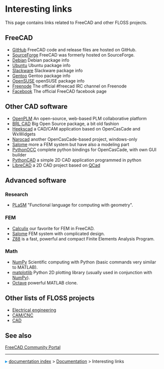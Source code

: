 # Interesting links
This page contains links related to FreeCAD and other FLOSS projects.

## FreeCAD

-   [GitHub](https://github.com/FreeCAD/FreeCAD) FreeCAD code and release files are hosted on GitHub.
-   [SourceForge](http://sourceforge.net/projects/free-cad) FreeCAD was formerly hosted on SourceForge.
-   [Debian](http://packages.debian.org/freecad) Debian package info
-   [Ubuntu](http://packages.ubuntu.com/freecad) Ubuntu package info
-   [Slackware](http://slackbuilds.org/repository/14.2/graphics/FreeCAD/) Slackware package info
-   [Gentoo](http://gpo.zugaina.org/media-gfx/freecad) Gentoo package info
-   [OpenSUSE](https://software.opensuse.org/search?utf8=%E2%9C%93&baseproject=ALL&q=FreeCAD) openSUSE package info
-   [Freenode](irc://chat.freenode.net/#freecad) The official \#freecad IRC channel on Freenode
-   [Facebook](http://www.facebook.com/FreeCAD) The official FreeCAD facebook page

## Other CAD software 

-   [OpenPLM](http://openplm.org/) An open-source, web-based PLM collaborative platform
-   [BRL CAD](http://brlcad.org/) Big Open Source package, a bit old fashion
-   [Heekscad](https://github.com/Heeks) a CAD/CAM application based on OpenCasCade and WxWidgets
-   [Narocad](http://narocad.com/) another OpenCasCade-based project, windows-only
-   [Salome](http://www.salome-platform.org/) more a FEM system but have also a modeling part
-   [PythonOCC](http://www.pythonocc.org/) complete python bindings for OpenCasCade, with own GUI builder
-   [PythonCAD](http://pythoncad.sourceforge.net/dokuwiki/doku.php) a simple 2D CAD application programmed in python
-   [LibreCAD](http://librecad.org/cms/home.html) a 2D CAD project based on [QCad](http://www.qcad.org)

## Advanced software 

### Research

-   [PLaSM](http://www.plasm.net/) \"Functional language for computing with geometry\".

### FEM

-   [Calculix](http://www.calculix.de/) our favorite for FEM in FreeCAD.
-   [Salome](http://www.salome-platform.org/) FEM system with complicated design.
-   [Z88](http://z88.uni-bayreuth.de/english.html) is a fast, powerful and compact Finite Elements Analysis Program.

### Math

-   [NumPy](http://numpy.scipy.org/) Scientific computing with Python (basic commands very similar to MATLAB).
-   [matplotlib](http://matplotlib.sourceforge.net/) Python 2D plotting library (usually used in conjunction with [NumPy](http://numpy.scipy.org/)).
-   [Octave](http://www.gnu.org/software/octave/) powerful MATLAB clone.

## Other lists of FLOSS projects 

-   [Electrical engineering](https://www.reddit.com/r/electronics/comments/ap6m45/curated_list_of_awesome_free_and_open_source/)
-   [CAM/CNC](https://www.reddit.com/r/CNC/comments/aizatc/free_and_open_source_camcnc_software/)
-   [CAD](https://www.reddit.com/r/cad/comments/8dmtc8/please_share_your_experience_with_the_available/)

## See also 

[FreeCAD Community Portal](FreeCAD_Community_Portal.md)



---
![](images/Right_arrow.png) [documentation index](../README.md) > [Documentation](Category_Documentation.md) > Interesting links
